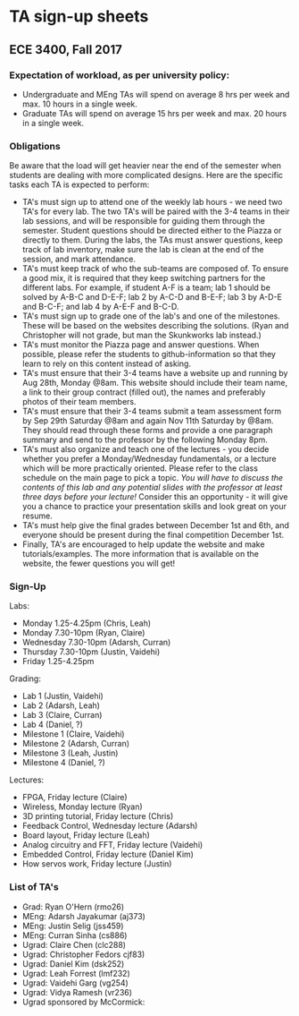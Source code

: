 # TA sign-up sheets
## ECE 3400, Fall 2017

### Expectation of workload, as per university policy:

* Undergraduate and MEng TAs will spend on average 8 hrs per week and max. 10 hours in a single week.
* Graduate TAs will spend on average 15 hrs per week and max. 20 hours in a single week.

### Obligations

Be aware that the load will get heavier near the end of the semester when students are dealing with more complicated designs. Here are the specific tasks each TA is expected to perform:

* TA's must sign up to attend one of the weekly lab hours - we need two TA's for every lab. The two TA's will be paired with the 3-4 teams in their lab sessions, and will be responsible for guiding them through the semester. Student questions should be directed either to the Piazza or directly to them. During the labs, the TAs must answer questions, keep track of lab inventory, make sure the lab is clean at the end of the session, and mark attendance.
* TA's must keep track of who the sub-teams are composed of. To ensure a good mix, it is required that they keep switching partners for the different labs. For example, if student A-F is a team; lab 1 should be solved by A-B-C and D-E-F; lab 2 by A-C-D and B-E-F; lab 3 by A-D-E and B-C-F; and lab 4 by A-E-F and B-C-D.
* TA's must sign up to grade one of the lab's and one of the milestones. These will be based on the websites describing the solutions. (Ryan and Christopher will not grade, but man the Skunkworks lab instead.)
* TA's must monitor the Piazza page and answer questions. When possible, please refer the students to github-information so that they learn to rely on this content instead of asking.
* TA's must ensure that their 3-4 teams have a website up and running by Aug 28th, Monday @8am. This website should include their team name, a link to their group contract (filled out), the names and preferably photos of their team members.
* TA's must ensure that their 3-4 teams submit a team assessment form by Sep 29th Saturday @8am and again Nov 11th Saturday by @8am. They should read through these forms and provide a one paragraph summary and send to the professor by the following Monday 8pm.
* TA's must also organize and teach one of the lectures - you decide whether you prefer a Monday/Wednesday fundamentals, or a lecture which will be more practically oriented. Please refer to the class schedule on the main page to pick a topic. *You will have to discuss the contents of this lab and any potential slides with the professor at least three days before your lecture!* Consider this an opportunity - it will give you a chance to practice your presentation skills and look great on your resume.
* TA's must help give the final grades between December 1st and 6th, and everyone should be present during the final competition December 1st.
* Finally, TA's are encouraged to help update the website and make tutorials/examples. The more information that is available on the website, the fewer questions you will get!

### Sign-Up

Labs:
* Monday 1.25-4.25pm (Chris, Leah)
* Monday 7.30-10pm (Ryan, Claire)
* Wednesday 7.30-10pm (Adarsh, Curran)
* Thursday 7.30-10pm (Justin, Vaidehi)
* Friday 1.25-4.25pm

Grading:
* Lab 1 (Justin, Vaidehi)
* Lab 2 (Adarsh, Leah)
* Lab 3 (Claire, Curran)
* Lab 4 (Daniel, ?)
* Milestone 1 (Claire, Vaidehi)
* Milestone 2 (Adarsh, Curran)
* Milestone 3 (Leah, Justin)
* Milestone 4 (Daniel, ?)

Lectures:
* FPGA, Friday lecture (Claire)
* Wireless, Monday lecture (Ryan)
* 3D printing tutorial, Friday lecture (Chris)
* Feedback Control, Wednesday lecture (Adarsh)
* Board layout, Friday lecture (Leah)
* Analog circuitry and FFT, Friday lecture (Vaidehi)
* Embedded Control, Friday lecture (Daniel Kim)
* How servos work, Friday lecture (Justin)

### List of TA's

* Grad: Ryan O'Hern (rmo26)
* MEng: Adarsh Jayakumar (aj373)
* MEng: Justin Selig (jss459)
* MEng: Curran Sinha (cs886)
* Ugrad: Claire Chen (clc288)
* Ugrad: Christopher Fedors cjf83)
* Ugrad: Daniel Kim (dsk252)
* Ugrad: Leah Forrest (lmf232)
* Ugrad: Vaidehi Garg (vg254)
* Ugrad: Vidya Ramesh (vr236)
* Ugrad sponsored by McCormick:

